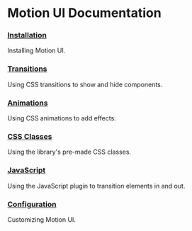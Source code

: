 # Motion UI Documentation

### [Installation](installation.md)

Installing Motion UI.

### [Transitions](transitions.md)

Using CSS transitions to show and hide components.

### [Animations](animations.md)

Using CSS animations to add effects.

### [CSS Classes](classes.md)

Using the library's pre-made CSS classes.

### [JavaScript](javascript.md)

Using the JavaScript plugin to transition elements in and out.

### [Configuration](configuration.md)

Customizing Motion UI.



